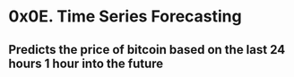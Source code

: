 # 0x0E. Time Series Forecasting

## Predicts the price of bitcoin based on the last 24 hours 1 hour into the future
